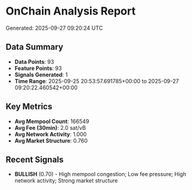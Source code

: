 # OnChain Analysis Report
Generated: 2025-09-27 09:20:24 UTC

## Data Summary
- **Data Points**: 93
- **Feature Points**: 93
- **Signals Generated**: 1
- **Time Range**: 2025-09-25 20:53:57.691785+00:00 to 2025-09-27 09:20:22.460542+00:00

## Key Metrics
- **Avg Mempool Count**: 166549
- **Avg Fee (30min)**: 2.0 sat/vB
- **Avg Network Activity**: 1.000
- **Avg Market Structure**: 0.760

## Recent Signals
- **BULLISH** (0.70) - High mempool congestion; Low fee pressure; High network activity; Strong market structure
